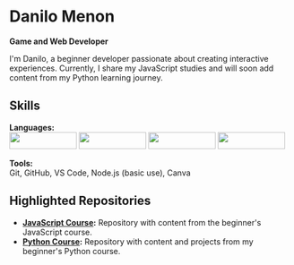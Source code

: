 # Danilo Menon
**Game and Web Developer**  

I'm Danilo, a beginner developer passionate about creating interactive experiences. Currently, I share my JavaScript studies and will soon add content from my Python learning journey.

## Skills  
**Languages:**  
<a href="https://github.com/seuusuario/js-estudos"><img src="https://img.shields.io/badge/javascript-%26%333330.svg?style=for-the-badge&logo=javascript&logoColor=%33F7DF1E" width="120" height="30"></a>
<a href="https://github.com/danilomenon/curso-javascript"><img src="https://shields.io/badge/python-3670A0?style=for-the-badge&logo=python&logoColor=white" width="120" height="30"></a>
<a href="https://github.com/seuusuario/html5-estudos"><img src="https://img.shields.io/badge/HTML5-%23E34F26.svg?style=for-the-badge&logo=html5&logoColor=white" width="120" height="30"></a>
<a href="https://github.com/seuusuario/css3-estudos"><img src="https://img.shields.io/badge/CSS3-%231572B6.svg?style=for-the-badge&logo=css3&logoColor=white" width="120" height="30"></a>

**Tools:**  
Git, GitHub, VS Code, Node.js (basic use), Canva  

## Highlighted Repositories  
- **[JavaScript Course](https://github.com/danilomenon/curso-javascript):** Repository with content from the beginner's JavaScript course.  
- **[Python Course](https://github.com/danilomenon/curso-python):** Repository with content and projects from my beginner's Python course.
